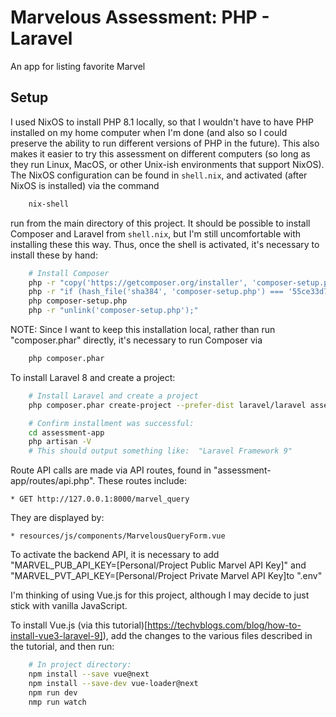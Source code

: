 Marvelous Assessment:  PHP - Laravel
====================================

An app for listing favorite Marvel 


Setup
-----

I used NixOS to install PHP 8.1 locally, so that I wouldn't have to have PHP installed on my
home computer when I'm done (and also so I could preserve the ability to run different versions
of PHP in the future).  This also makes it easier to try this assessment on different computers
(so long as they run Linux, MacOS, or other Unix-ish environments that support NixOS).  The NixOS
configuration can be found in `shell.nix`, and activated (after NixOS is installed) via the command

```bash
    nix-shell
```
run from the main directory of this project.  It should be possible to install Composer and
Laravel from `shell.nix`, but I'm still uncomfortable with installing these this way.  Thus,
once the shell is activated, it's necessary to install these by hand:

```bash
    # Install Composer
    php -r "copy('https://getcomposer.org/installer', 'composer-setup.php');"
    php -r "if (hash_file('sha384', 'composer-setup.php') === '55ce33d7678c5a611085589f1f3ddf8b3c52d662cd01d4ba75c0ee0459970c2200a51f492d557530c71c15d8dba01eae') { echo 'Installer verified'; } else { echo 'Installer corrupt'; unlink('composer-setup.php'); } echo PHP_EOL;"
    php composer-setup.php
    php -r "unlink('composer-setup.php');"
```

NOTE:  Since I want to keep this installation local, rather than run "composer.phar" directly, it's
necessary to run Composer via
```bash
    php composer.phar
```

To install Laravel 8 and create a project:

```bash
    # Install Laravel and create a project
    php composer.phar create-project --prefer-dist laravel/laravel assessment-app 9

    # Confirm installment was successful:
    cd assessment-app
    php artisan -V
    # This should output something like:  "Laravel Framework 9"
```

Route API calls are made via API routes, found in "assessment-app/routes/api.php".  These routes
include:

    * GET http://127.0.0.1:8000/marvel_query

They are displayed by:

    * resources/js/components/MarvelousQueryForm.vue

To activate the backend API, it is necessary to add "MARVEL_PUB_API_KEY=[Personal/Project Public Marvel API Key]"
and "MARVEL_PVT_API_KEY=[Personal/Project Private Marvel API Key]to ".env"


I'm thinking of using Vue.js for this project, although I may decide to just stick with
vanilla JavaScript.

To install Vue.js (via this tutorial)[https://techvblogs.com/blog/how-to-install-vue3-laravel-9]), add
the changes to the various files described in the tutorial, and then run:

```bash
    # In project directory:
    npm install --save vue@next
    npm install --save-dev vue-loader@next
    npm run dev
    nmp run watch
```

